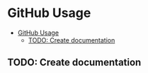 # GitHub Usage

- [GitHub Usage](#github-usage)
  - [TODO: Create documentation](#todo-create-documentation)

## TODO: Create documentation
